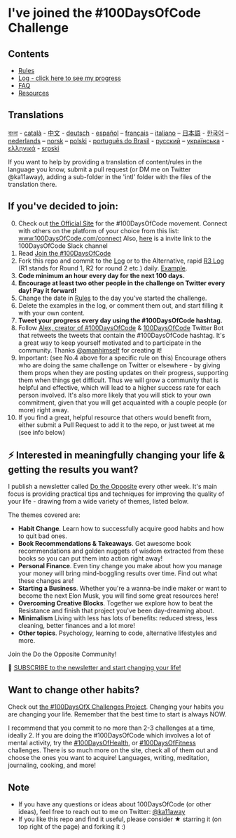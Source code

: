 # I've joined the #100DaysOfCode Challenge

## Contents

* [Rules](rules.md)
* [Log - click here to see my progress](r3-log.md)
* [FAQ](FAQ.md)
* [Resources](resources.md)

## Translations
[বাংলা](https://github.com/kallaway/100-days-of-code/blob/master/intl/bn/README.md) - [català](https://github.com/kallaway/100-days-of-code/blob/master/intl/ca/README.md) - [中文](https://github.com/kallaway/100-days-of-code/blob/master/intl/ch/README.md) - [deutsch](https://github.com/kallaway/100-days-of-code/blob/master/intl/de/README.md) - [español](https://github.com/kallaway/100-days-of-code/blob/master/intl/es/README.md) – [français](https://github.com/kallaway/100-days-of-code/blob/master/intl/fr/FAQ-fr.md) – [italiano](https://github.com/kallaway/100-days-of-code/blob/master/intl/it/README.md) – [日本語](https://github.com/kallaway/100-days-of-code/blob/master/intl/ja/README.md) - [한국어](https://github.com/kallaway/100-days-of-code/blob/master/intl/ko/README-ko.md) – [nederlands](https://github.com/kallaway/100-days-of-code/blob/master/intl/nl/README.md) – [norsk](intl/no/README.md) –  [polski](https://github.com/kallaway/100-days-of-code/blob/master/intl/pl/README.md) - [português do Brasil](https://github.com/kallaway/100-days-of-code/blob/master/intl/pt-br/LEIAME.md) - [русский](https://github.com/kallaway/100-days-of-code/blob/master/intl/ru/README-ru.md) – [українська](https://github.com/kallaway/100-days-of-code/blob/master/intl/ua/README-ua.md) - [ελληνικά](https://github.com/kallaway/100-days-of-code/blob/master/intl/el/README.md) - [srpski](https://github.com/kallaway/100-days-of-code/blob/master/intl/sr/README-sr.md)

If you want to help by providing a translation of content/rules in the language you know, submit a pull request (or DM me on Twitter @ka11away), adding a sub-folder in the 'intl' folder with the files of the translation there.

## If you've decided to join:

0.  Check out [the Official Site](http://100daysofcode.com/) for the #100DaysOfCode movement. Connect with others on the platform of your choice from this list: www.100DaysOfCode.com/connect
    Also, [here](https://www.100daysofcode.com/slack) is a invite link to the 100DaysOfCode Slack channel
1.  Read [Join the #100DaysOfCode](https://medium.freecodecamp.com/join-the-100daysofcode-556ddb4579e4)
2.  Fork this repo and commit to the [Log](log.md) or to the Alternative, rapid [R3 Log](r3-log.md) (R1 stands for Round 1, R2 for round 2 etc.) daily. [Example](https://github.com/Kallaway/100-days-kallaway-log).
3.  **Code minimum an hour every day for the next 100 days.**
4.  **Encourage at least two other people in the challenge on Twitter every day! Pay it forward!**
5.  Change the date in [Rules](rules.md) to the day you've started the challenge.
6.  Delete the examples in the log, or comment them out, and start filling it with your own content.
7.  **Tweet your progress every day using the #100DaysOfCode hashtag.**
8.  Follow [Alex, creator of #100DaysOfCode](https://twitter.com/ka11away) & [100DaysOfCode](https://twitter.com/_100DaysOfCode) Twitter Bot that retweets the tweets that contain the #100DaysOfCode hashtag. It's a great way to keep yourself motivated and to participate in the community. Thanks [@amanhimself](https://twitter.com/amanhimself) for creating it!
9.  Important: (see No.4 above for a specific rule on this) Encourage others who are doing the same challenge on Twitter or elsewhere - by giving them props when they are posting updates on their progress, supporting them when things get difficult. Thus we will grow a community that is helpful and effective, which will lead to a higher success rate for each person involved. It's also more likely that you will stick to your own commitment, given that you will get acquainted with a couple people (or more) right away.
10.  If you find a great, helpful resource that others would benefit from, either submit a Pull Request to add it to the repo, or just tweet at me (see info below)

## ⚡ Interested in meaningfully changing your life & getting the results you want?

I publish a newsletter called [Do the Opposite](https://dotheopposite.substack.com/) every other week. It's main focus is providing practical tips and techniques for improving the quality of your life - drawing from a wide variety of themes, listed below.

The themes covered are:
- **Habit Change**. Learn how to successfully acquire good habits and how to quit bad ones.
- **Book Recommendations & Takeaways**. Get awesome book recommendations and golden nuggets of wisdom extracted from these books so you can put them into action right away!
- **Personal Finance**. Even tiny change you make about how you manage your money will bring mind-boggling results over time. Find out what these changes are!
- **Starting a Business**. Whether you're a wanna-be indie maker or want to become the next Elon Musk, you will find some great resources here!
- **Overcoming Creative Blocks**. Together we explore how to beat the Resistance and finish that project you've been day-dreaming about.
- **Minimalism** Living with less has lots of benefits: reduced stress, less cleaning, better finances and a lot more!
- **Other topics**. Psychology, learning to code, alternative lifestyles and more.

Join the Do the Opposite Community!

💌 [SUBSCRIBE to the newsletter and start changing your life!](https://dotheopposite.substack.com/)


## Want to change other habits?

Check out [the #100DaysOfX Challenges Project](http://100daysofx.com/). Changing your habits you are changing your life. Remember that the best time to start is always NOW.

I recommend that you commit to no more than 2-3 challenges at a time, ideally 2. If you are doing the #100DaysOfCode which involves a lot of mental activity, try the [#100DaysOfHealth](http://100daysofx.com/where-x-is/health/), or [#100DaysOfFitness](http://100daysofx.com/challenges/) challenges. There is so much more on the site, check all of them out and choose the ones you want to acquire! Languages, writing, meditation, journaling, cooking, and more!

## Note

* If you have any questions or ideas about 100DaysOfCode (or other ideas), feel free to reach out to me on Twitter: [@ka11away](https://twitter.com/ka11away)
* If you like this repo and find it useful, please consider &#9733; starring it (on top right of the page) and forking it :)

